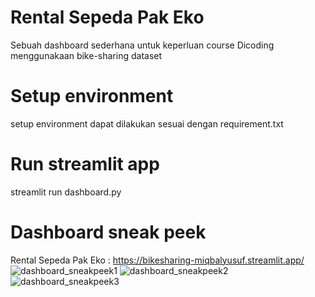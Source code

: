 # Rental Sepeda Pak Eko
Sebuah dashboard sederhana untuk keperluan course Dicoding menggunakaan bike-sharing dataset

# Setup environment
setup environment dapat dilakukan sesuai dengan requirement.txt

# Run streamlit app
streamlit run dashboard.py

# Dashboard sneak peek
Rental Sepeda Pak Eko : https://bikesharing-miqbalyusuf.streamlit.app/
![dashboard_sneakpeek1](https://github.com/MIqbalY/bike_sharing/assets/46331276/90f2f7d9-1712-4e91-833c-6d99427f82b3)
![dashboard_sneakpeek2](https://github.com/MIqbalY/bike_sharing/assets/46331276/f7568178-8f76-4fe7-8293-e5de82ae43d1)
![dashboard_sneakpeek3](https://github.com/MIqbalY/bike_sharing/assets/46331276/894d779f-eef5-42b0-8d11-80a3cf46269d)

